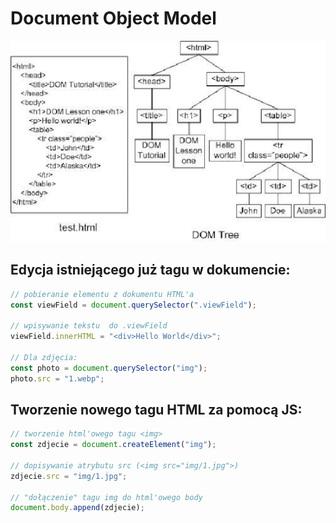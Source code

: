 # Document Object Model
![dom tree](../images/dom_tree.png)
## Edycja istniejącego już tagu w dokumencie:
```js
// pobieranie elementu z dokumentu HTML'a
const viewField = document.querySelector(".viewField");

// wpisywanie tekstu  do .viewField 
viewField.innerHTML = "<div>Hello World</div>";

// Dla zdjęcia:
const photo = document.querySelector("img");
photo.src = "1.webp";
```
## Tworzenie nowego tagu HTML za pomocą JS:
```js
// tworzenie html'owego tagu <img>
const zdjecie = document.createElement("img");

// dopisywanie atrybutu src (<img src="img/1.jpg">)
zdjecie.src = "img/1.jpg";

// "dołączenie" tagu img do html'owego body
document.body.append(zdjecie);
```
